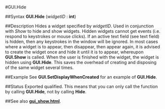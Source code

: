 
#GUI.Hide

##Syntax
**GUI.Hide** (*widgetID* : **int**)

##Description
Hides a widget specified by *widgetID*. Used in conjunction with *Show* to hide and show widgets. Hidden widgets cannot get events (i.e. respond to keystrokes or mouse clicks). If an active text field (see text field) is hidden, then any keystrokes in the window will be ignored.
In most cases where a widget is to appear, then disappear, then appear again, it is advised to create the widget once and hide it until it is to appear, whereupon **GUI.Show** is called. When the user is finished with the widget, the widget is hidden using **GUI.Hide**. This saves the overhead of creating and disposing of the same widget several times.

##Example
See **GUI.SetDisplayWhenCreated** for an example of **GUI.Hide**.

##Status
Exported qualified.
This means that you can only call the function by calling **GUI.Hide**, not by calling **Hide**.

##See also
**[gui_show.html](GUI.Show)**.
